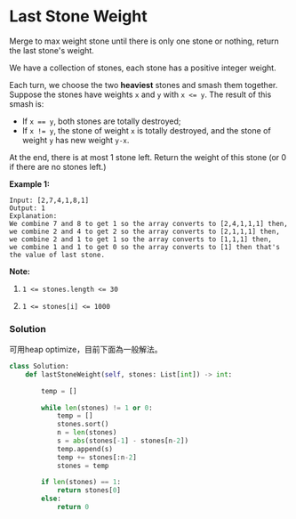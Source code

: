 # Last Stone Weight

Merge to max weight stone until there is only one stone or nothing, return the last stone's weight.

We have a collection of stones, each stone has a positive integer weight.

Each turn, we choose the two **heaviest** stones and smash them together. Suppose the stones have weights `x` and `y` with `x <= y`. The result of this smash is:

- If `x == y`, both stones are totally destroyed;
- If `x != y`, the stone of weight `x` is totally destroyed, and the stone of weight `y` has new weight `y-x`.

At the end, there is at most 1 stone left. Return the weight of this stone (or 0 if there are no stones left.)

**Example 1:**

```
Input: [2,7,4,1,8,1]
Output: 1
Explanation: 
We combine 7 and 8 to get 1 so the array converts to [2,4,1,1,1] then,
we combine 2 and 4 to get 2 so the array converts to [2,1,1,1] then,
we combine 2 and 1 to get 1 so the array converts to [1,1,1] then,
we combine 1 and 1 to get 0 so the array converts to [1] then that's the value of last stone.
```

**Note:**

1. `1 <= stones.length <= 30`

2. `1 <= stones[i] <= 1000`

   

### Solution

可用heap optimize，目前下面為一般解法。

```python
class Solution:
    def lastStoneWeight(self, stones: List[int]) -> int:
        
        temp = []
        
        while len(stones) != 1 or 0:
            temp = []
            stones.sort()
            n = len(stones)
            s = abs(stones[-1] - stones[n-2])
            temp.append(s)
            temp += stones[:n-2]
            stones = temp
        
        if len(stones) == 1:
            return stones[0]
        else:
            return 0
            
```

